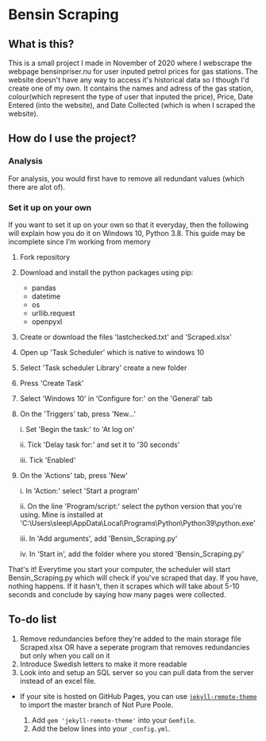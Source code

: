 # Bensin Scraping

## What is this?
This is a small project I made in November of 2020 where I webscrape the webpage bensinpriser.nu for user inputed petrol prices for gas stations. The website doesn't have any way to access it's historical data so I though I'd create one of my own. 
It contains the names and adress of the gas station, colour(which represent the type of user that inputed the price), Price, Date Entered (into the website), and Date Collected (which is when I scraped the website).

## How do I use the project?
### Analysis
For analysis, you would first have to remove all redundant values (which there are alot of).

### Set it up on your own
If you want to set it up on your own so that it everyday, then the following will explain how you do it on Windows 10, Python 3.8. This guide may be incomplete since I'm working from memory

1) Fork repository
2) Download and install the python packages using pip: 
    - pandas
    - datetime
    - os 
    - urllib.request
    - openpyxl
3) Create or download the files 'lastchecked.txt' and 'Scraped.xlsx'
4) Open up 'Task Scheduler' which is native to windows 10
5) Select 'Task scheduler Library' create a new folder
6) Press 'Create Task'
7) Select 'Windows 10' in 'Configure for:' on the 'General' tab
8) On the 'Triggers' tab, press 'New...' 

    i. Set 'Begin the task:' to 'At log on'

    ii. Tick 'Delay task for:' and set it to '30 seconds'

    iii. Tick 'Enabled'

9) On the 'Actions' tab, press 'New'

    i. In 'Action:' select 'Start a program'

    ii. On the line 'Program/script:' select the python version that you're using. Mine is installed at 'C:\Users\sleep\AppData\Local\Programs\Python\Python39\python.exe'
    
    iii. In 'Add arguments', add 'Bensin_Scraping.py'
    
    iv. In 'Start in', add the folder where you stored 'Bensin_Scraping.py'

That's it!
Everytime you start your computer, the scheduler will start Bensin_Scraping.py which will check if you've scraped that day. If you have, nothing happens. If it hasn't, then it scrapes which will take about 5-10 seconds and conclude by saying how many pages were collected.

## To-do list
1) Remove redundancies before they're added to the main storage file Scraped.xlsx OR have a seperate program that removes redundancies but only when you call on it
2) Introduce Swedish letters to make it more readable
3) Look into and setup an SQL server so you can pull data from the server instead of an excel file.

- If your site is hosted on GitHub Pages, you can use [`jekyll-remote-theme`](https://github.com/benbalter/jekyll-remote-theme) to import the master branch of Not Pure Poole.

    1. Add `gem 'jekyll-remote-theme'` into your `Gemfile`.
    2. Add the below lines into your `_config.yml`.